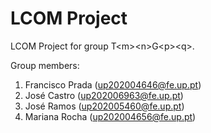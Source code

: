 # LCOM Project

LCOM Project for group T&lt;m&gt;&lt;n&gt;G&lt;p&gt;&lt;q&gt;.

Group members:

1. Francisco Prada (up202004646@fe.up.pt)
2. José Castro (up202006963@fe.up.pt)
3. José Ramos (up202005460@fe.up.pt)
4. Mariana Rocha (up202004656@fe.up.pt)

